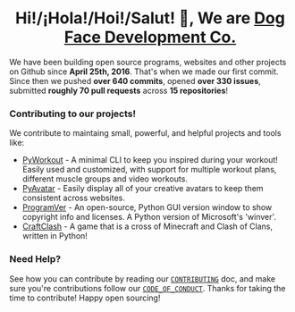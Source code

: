 <h1 align="center">Hi!/¡Hola!/Hoi!/Salut! 👋, We are <a href="https://github.com/Dog-Face-Development">Dog Face Development Co.</a></h1>

We have been building open source programs, websites and other projects on Github since **April 25th, 2016**. That's when we made our first commit. Since then we pushed **over 640 commits**, opened **over 330 issues**, submitted **roughly 70 pull requests** across **15 repositories**!

### Contributing to our projects!

We contribute to maintaing small, powerful, and helpful projects and tools like:

- [PyWorkout](https://github.com/Dog-Face-Development/PyWorkout) - A minimal CLI to keep you inspired during your workout! Easily used and customized, with support for multiple workout plans, different muscle groups and video workouts.
- [PyAvatar](https://github.com/Dog-Face-Development/PyAvatar) - Easily display all of your creative avatars to keep them consistent across websites.
- [ProgramVer](https://github.com/Dog-Face-Development/ProgramVer) - An open-source, Python GUI version window to show copyright info and licenses. A Python version of Microsoft's 'winver'.
- [CraftClash](https://github.com/Dog-Face-Development/Craft-Clash) - A game that is a cross of Minecraft and Clash of Clans, written in Python!

### Need Help?

See how you can contribute by reading our [`CONTRIBUTING`](https://github.com/Dog-Face-Development/.github/blob/main/CONTRIBUTING.md) doc, and make sure you're contributions follow our [`CODE_OF_CONDUCT`](https://github.com/Dog-Face-Development/.github/blob/main/CODE_OF_CONDUCT.md). Thanks for taking the time to contribute! Happy open sourcing!
